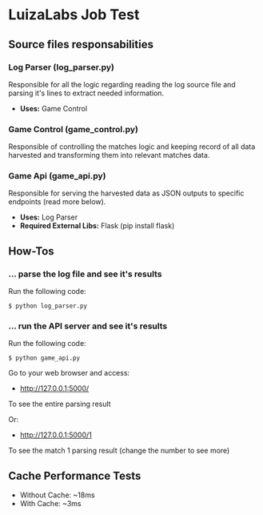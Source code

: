 # LuizaLabs Job Test

## Source files responsabilities

### Log Parser (log_parser.py) 

Responsible for all the logic regarding reading the log source file and parsing it's lines to extract needed information.

* **Uses:** Game Control

### Game Control (game_control.py)

Responsible of controlling the matches logic and keeping record of all data harvested and transforming them into relevant matches data.

### Game Api (game_api.py)

Responsible for serving the harvested data as  JSON outputs to specific endpoints (read more below).

* **Uses:** Log Parser
* **Required External Libs:** Flask (pip install flask)

## How-Tos

### ... parse the log file and see it's results

Run the following code:
```
$ python log_parser.py
```

### ... run the API server and see it's results

Run the following code:
```
$ python game_api.py
```

Go to your web browser and access:

* http://127.0.0.1:5000/

To see the entire parsing result

Or:

* http://127.0.0.1:5000/1

To see the match 1 parsing result (change the number to see more)

## Cache Performance Tests

* Without Cache: ~18ms
* With Cache: ~3ms